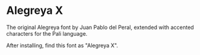 # Alegreya X

The original Alegreya
font by Juan Pablo del Peral, extended with accented characters for the
Pali language.

After installing, find this font as "Alegreya X".

